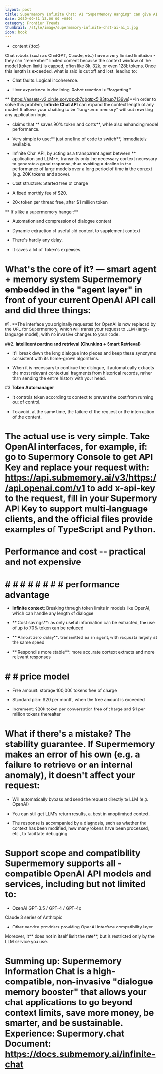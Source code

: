 ```yaml
---
layout: post
title: Supermemory Infinite Chat: AI "SuperMemory Hanging" can give AI the ability to "infinite memory"
date: 2025-06-21 12:00:00 +0800
category: Frontier Trends
thumbnail: /style/image/supermemory-infinite-chat-ai-ai_1.jpg
icon: book
---
```

* content
{:toc}

Chat robots (such as ChatGPT, Claude, etc.) have a very limited limitation - they can “remember” limited content because the context window of the model (token limit) is capped, often like 8k, 32k, or even 128k tokens. Once this length is exceeded, what is said is cut off and lost, leading to:

- Chat faults. Logical incoherence.

- User experience is declining. Robot reaction is "forgetting."

** (https://assets-v2.circle.so/vplpxb7gbqtpx5l83tpup7139vn)**In order to solve this problem, **Infinite Chat API** can expand the context length of any model. It allows your chatting to be “long-term memory” without rewriting any application logic.

- claims that ** saves 90% token and costs**, while also enhancing model performance.

- Very simple to use:** just one line of code to switch**, immediately available.

- Infinite Chat API, by acting as a transparent agent between ** application and LLM**, transmits only the necessary context necessary to generate a good response, thus avoiding a decline in the performance of large models over a long period of time in the context (e.g. 20K tokens and above).

- Cost structure: Started free of charge

- A fixed monthly fee of $20.

- 20k token per thread free, after $1 million token

** It's like a supermemory hanger:**

- Automation and compression of dialogue content

- Dynamic extraction of useful old content to supplement context

- There's hardly any delay.

- It saves a lot of Token's expenses.

# What's the core of it? — smart agent + memory system Supermemory embedded in the "agent layer" in front of your current OpenAI API call and did three things:

#1. **The interface you originally requested for OpenAI is now replaced by the URL for Supermemory, which will transit your request to LLM (large-language model), with no invasive changes to your code.

##2. **Intelligent parting and retrieval (Chunking + Smart Retrieval)**

- It'll break down the long dialogue into pieces and keep these synonyms consistent with its home-grown algorithms.

- When it is necessary to continue the dialogue, it automatically extracts the most relevant contextual fragments from historical records, rather than sending the entire history with your head.

#3 **Token Automanager**

- It controls token according to context to prevent the cost from running out of control.

- To avoid, at the same time, the failure of the request or the interruption of the content.

# The actual use is very simple. Take OpenAI interfaces, for example, if: go to Supermory Console to get API Key and replace your request with: https://api.submemory.ai/v3/https://api.openai.com/v1 to add x-api-key to the request, fill in your Supermory API Key to support multi-language clients, and the official files provide examples of TypeScript and Python.

# Performance and cost -- practical and not expensive

# # # # # # # # # performance advantage #

- **Infinite context**: Breaking through token limits in models like OpenAI, which can handle any length of dialogue

- ** Cost savings**: as only useful information can be extracted, the use of up to 70% token can be reduced

- ** Almost zero delay**: transmitted as an agent, with requests largely at the same speed

- ** Respond is more stable**: more accurate context extracts and more relevant responses

# # # price model #

- Free amount: storage 100,000 tokens free of charge

- Standard plan: $20 per month, when the free amount is exceeded

- Increment: $20k token per conversation free of charge and $1 per million tokens thereafter

# What if there's a mistake? The stability guarantee. If Supermemory makes an error of his own (e.g. a failure to retrieve or an internal anomaly), it doesn't affect your request:

- Will automatically bypass and send the request directly to LLM (e.g. OpenAI)

- You can still get LLM's return results, at best in unoptimised context.

- The response is accompanied by a diagnosis, such as whether the context has been modified, how many tokens have been processed, etc., to facilitate debugging

# Support scope and compatibility Supermemory supports all **-compatible OpenAI API models and services**, including but not limited to:

- OpenAI GPT-3.5 / GPT-4 / GPT-4o

Claude 3 series of Anthropic

- Other service providers providing OpenAI interface compatibility layer

Moreover, it** does not in itself limit the rate**, but is restricted only by the LLM service you use.

# Summing up: Supermemory Information Chat is a high-compatible, non-invasive "dialogue memory booster" that allows your chat applications to go beyond context limits, save more money, be smarter, and be sustainable. Experience: Supermory.chat Document: https://docs.submemory.ai/infinite-chat